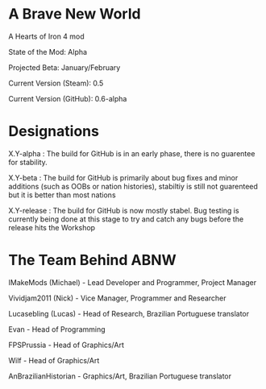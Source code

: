 # A Brave New World
A Hearts of Iron 4 mod

State of the Mod: Alpha

Projected Beta: January/February

Current Version (Steam): 0.5

Current Version (GitHub): 0.6-alpha

# Designations
X.Y-alpha : The build for GitHub is in an early phase, there is no guarentee for stability.

X.Y-beta : The build for GitHub is primarily about bug fixes and minor additions (such as OOBs or nation histories), stabiltiy is still not guarenteed but it is better than most nations

X.Y-release : The build for GitHub is now mostly stabel. Bug testing is currently being done at this stage to try and catch any bugs before the release hits the Workshop

# The Team Behind ABNW
IMakeMods (Michael)  - Lead Developer and Programmer, Project Manager

Vividjam2011 (Nick)  - Vice Manager, Programmer and Researcher

Lucasebling (Lucas)  - Head of Research, Brazilian Portuguese translator

Evan                 - Head of Programming

FPSPrussia           - Head of Graphics/Art

Wilf                 - Head of Graphics/Art

AnBrazilianHistorian - Graphics/Art, Brazilian Portuguese translator
